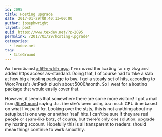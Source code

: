 ```yaml
---
id: 2095
title: Hosting upgrade
date: 2017-01-29T08:40:13+00:00
author: josephwright
layout: post
guid: https://www.texdev.net/?p=2095
permalink: /2017/01/29/hosting-upgrade/
categories:
  - texdev.net
tags:
  - SiteGround
---
```

As I mentioned [a little while ago](/2016/12/16/texdev-net-is-now-set-up-for-https/), I've moved the hosting for my blog and added https access as-standard. Doing that, I of course had to take a stab at how big a hosting package to buy. I get a steady set of hits, according to WordPress's [JetPack plugin](https://jetpack.com/) about 5000/month. So I went for a hosting package that would easily cover that.

However, it seems that somewhere there are some more visitors! I got a mail from [SiteGround](https://www.siteground.co.uk) saying that the site's been using too much CPU time based on what I've paid for. Looking over the stats, this is not anything about my setup but is one way or another 'real' hits. I can't be sure if they are real people or spam-like bots, of course, but there's only one solution: upgrade my hosting account. Hopefully this is all transparent to readers: should mean things continue to work smoothly.
